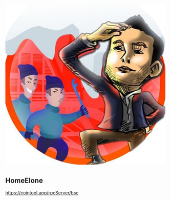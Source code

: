 # <img src="logo.png" alt="OpenZeppelin" height="500px" width="500px">
## HomeElone

https://cointool.app/rpcServer/bsc
